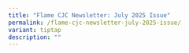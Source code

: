 ```yaml
---
title: "Flame CJC Newsletter: July 2025 Issue"
permalink: /flame-cjc-newsletter-july-2025-issue/
variant: tiptap
description: ""
---
```

